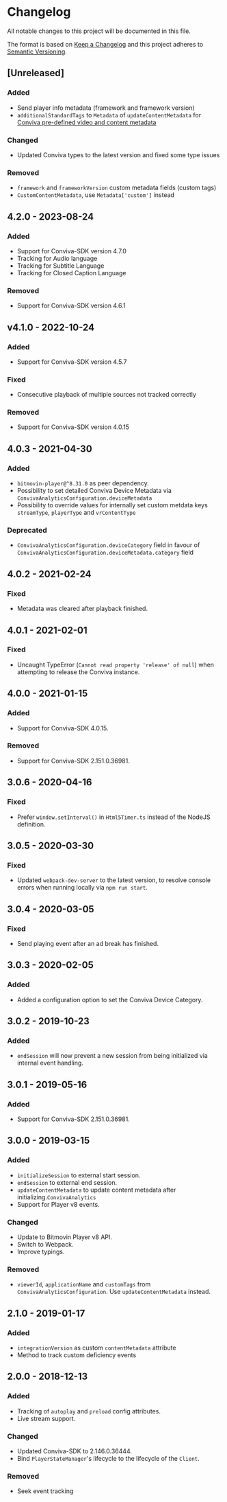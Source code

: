 # Changelog

All notable changes to this project will be documented in this file.

The format is based on [Keep a Changelog](http://keepachangelog.com/)
and this project adheres to [Semantic Versioning](http://semver.org/).

## [Unreleased]

### Added
- Send player info metadata (framework and framework version)
- `additionalStandardTags` to `Metadata` of `updateContentMetadata` for [Conviva pre-defined video and content metadata](https://pulse.conviva.com/learning-center/content/sensor_developer_center/sensor_integration/javascript/js_quick_integration.htm)

### Changed
- Updated Conviva types to the latest version and fixed some type issues

### Removed
- `framework` and `frameworkVersion` custom metadata fields (custom tags)
- `CustomContentMetadata`, use `Metadata['custom']` instead

## 4.2.0 - 2023-08-24
### Added
- Support for Conviva-SDK version 4.7.0
- Tracking for Audio language
- Tracking for Subtitle Language
- Tracking for Closed Caption Language

### Removed
- Support for Conviva-SDK version 4.6.1

## v4.1.0 - 2022-10-24

### Added
- Support for Conviva-SDK version 4.5.7

### Fixed
- Consecutive playback of multiple sources not tracked correctly

### Removed
- Support for Conviva-SDK version 4.0.15

## 4.0.3 - 2021-04-30

### Added
- `bitmovin-player@^8.31.0` as peer dependency.
- Possibility to set detailed Conviva Device Metadata via `ConvivaAnalyticsConfiguration.deviceMetadata`
- Possibility to override values for internally set custom metdata keys `streamType`, `playerType` and `vrContentType`

### Deprecated
- `ConvivaAnalyticsConfiguration.deviceCategory` field in favour of `ConvivaAnalyticsConfiguration.deviceMetadata.category` field

## 4.0.2 - 2021-02-24

### Fixed
- Metadata was cleared after playback finished.

## 4.0.1 - 2021-02-01

### Fixed
- Uncaught TypeError (`Cannot read property 'release' of null`) when attempting to release the Conviva instance.

## 4.0.0 - 2021-01-15

### Added
- Support for Conviva-SDK 4.0.15.

### Removed
- Support for Conviva-SDK 2.151.0.36981.

## 3.0.6 - 2020-04-16

### Fixed
- Prefer `window.setInterval()` in `Html5Timer.ts` instead of the NodeJS definition.

## 3.0.5 - 2020-03-30

### Fixed
- Updated `webpack-dev-server` to the latest version, to resolve console errors when running locally via `npm run start`.

## 3.0.4 - 2020-03-05

### Fixed
- Send playing event after an ad break has finished.

## 3.0.3 - 2020-02-05

### Added
- Added a configuration option to set the Conviva Device Category. 

## 3.0.2 - 2019-10-23

### Added
- `endSession` will now prevent a new session from being initialized via internal event handling.

## 3.0.1 - 2019-05-16

### Added
- Support for Conviva-SDK 2.151.0.36981.

## 3.0.0 - 2019-03-15

### Added
- `initializeSession` to external start session.
- `endSession` to external end session.
- `updateContentMetadata` to update content metadata after initializing.`ConvivaAnalytics`
- Support for Player v8 events.

### Changed
- Update to Bitmovin Player v8 API.
- Switch to Webpack.
- Improve typings.

### Removed
- `viewerId`, `applicationName` and `customTags` from `ConvivaAnalyticsConfiguration`. Use `updateContentMetadata` instead.

## 2.1.0 - 2019-01-17

### Added
- `integrationVersion` as custom `contentMetadata` attribute
- Method to track custom deficiency events

## 2.0.0 - 2018-12-13

### Added
- Tracking of `autoplay` and `preload` config attributes.
- Live stream support.

### Changed
- Updated Conviva-SDK to 2.146.0.36444.
- Bind `PlayerStateManager`'s lifecycle to the lifecycle of the `Client`.

### Removed
- Seek event tracking
